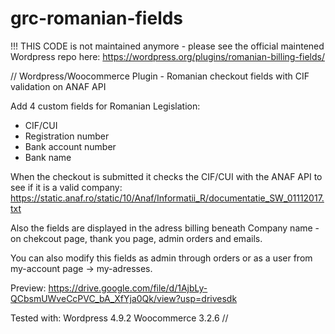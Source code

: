 # grc-romanian-fields

!!! THIS CODE is not maintained anymore - please see the official maintened Wordpress repo here: 
https://wordpress.org/plugins/romanian-billing-fields/


//
Wordpress/Woocommerce Plugin - Romanian checkout fields with CIF validation on ANAF API

Add 4 custom fields for Romanian Legislation:
- CIF/CUI
- Registration number
- Bank account number
- Bank name

When the checkout is submitted it checks the CIF/CUI with the ANAF API to see if it is a valid company: https://static.anaf.ro/static/10/Anaf/Informatii_R/documentatie_SW_01112017.txt

Also the fields are displayed in the adress billing beneath Company name - on chekcout page, thank you page, admin orders and emails.

You can also modify this fields as admin through orders or as a user from my-account page -> my-adresses.

Preview: https://drive.google.com/file/d/1AjbLy-QCbsmUWveCcPVC_bA_XfYja0Qk/view?usp=drivesdk

Tested with: 
Wordpress 4.9.2
Woocommerce 3.2.6
//
